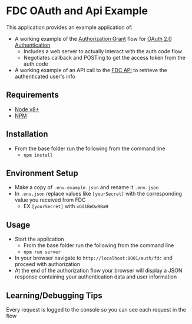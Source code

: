 # FDC OAuth and Api Example

This application provides an example application of:
 
* A working example of the [Authorization Grant](https://tools.ietf.org/html/rfc6749#section-4.1) flow for [OAuth 2.0 Authentication](https://oauth.net/2/)
   * Includes a web server to actually interact with the auth code flow
   * Negotiates callback and POSTing to get the access token from the auth code
* A working example of an API call to the [FDC API](https://fulfillment.github.io/api/) to retrieve the authenticated user's info

## Requirements

* [Node v8+](https://nodejs.org/en/)
* [NPM](https://www.npmjs.com/)

## Installation

* From the base folder run the following from the command line
  * `npm install`

## Environment Setup

* Make a copy of `.env.example.json` and rename it `.env.json`
* In `.env.json` replace values like `[yourSecret]` with the corresponding value you received from FDC
  * EX `[yourSecret]` with `xGd1BeDw9BaH`
  
## Usage

* Start the application
  *  From the base folder run the following from the command line
    * `npm run server`
* In your browser navigate to `http://localhost:8001/auth/fdc` and proceed with authorization
* At the end of the authorization flow your browser will display a JSON response containing your authentication data and user information

## Learning/Debugging Tips

Every request is logged to the console so you can see each request in the flow
